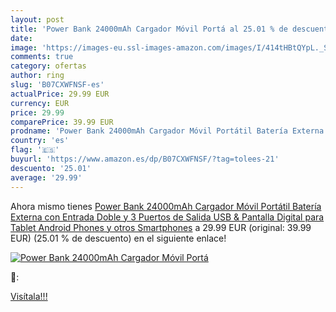 ```yaml
---
layout: post
title: 'Power Bank 24000mAh Cargador Móvil Portá al 25.01 % de descuento'
date: 
image: 'https://images-eu.ssl-images-amazon.com/images/I/414tHBtQYpL._SL200_.jpg'
comments: true
category: ofertas
author: ring
slug: 'B07CXWFNSF-es'
actualPrice: 29.99 EUR
currency: EUR
price: 29.99
comparePrice: 39.99 EUR
prodname: 'Power Bank 24000mAh Cargador Móvil Portátil Batería Externa con Entrada Doble y 3 Puertos de Salida USB & Pantalla Digital para Tablet  Android Phones y otros Smartphones'
country: 'es'
flag: '🇪🇸'
buyurl: 'https://www.amazon.es/dp/B07CXWFNSF/?tag=tolees-21'
descuento: '25.01'
average: '29.99'
---
```


Ahora mismo tienes [Power Bank 24000mAh Cargador Móvil Portátil Batería Externa con Entrada Doble y 3 Puertos de Salida USB & Pantalla Digital para Tablet  Android Phones y otros Smartphones](https://www.amazon.es/dp/B07CXWFNSF/?tag=tolees-21) a 29.99 EUR (original: 39.99 EUR) (25.01 %  de descuento) en el siguiente enlace!

[![Power Bank 24000mAh Cargador Móvil Portá](https://images-eu.ssl-images-amazon.com/images/I/414tHBtQYpL._SL200_.jpg)](https://www.amazon.es/dp/B07CXWFNSF/?tag=tolees-21)

🔎:


[Visítala!!!](https://www.amazon.es/dp/B07CXWFNSF/?tag=tolees-21)
